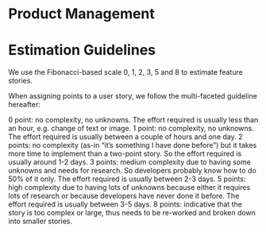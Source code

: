 # Product Management

# Estimation Guidelines

We use the Fibonacci-based scale 0, 1, 2, 3, 5 and 8 to estimate feature stories.

When assigning points to a user story, we follow the multi-faceted guideline hereafter:

0 point: no complexity, no unknowns. The effort required is usually less than an hour, e.g. change of text or image.
1 point: no complexity, no unknowns. The effort required is usually between a couple of hours and one day.
2 points: no complexity (as-in “it’s something I have done before”) but it takes more time to implement than a two-point story. So the effort required is usually around 1-2 days.
3 points: medium complexity due to having some unknowns and needs for research. So developers probably know how to do 50% of it only. The effort required is usually between 2-3 days.
5 points: high complexity due to having lots of unknowns because either it requires lots of research or because developers have never done it before. The effort required is usually between 3-5 days.
8 points: indicative that the story is too complex or large, thus needs to be re-worked and broken down into smaller stories.

